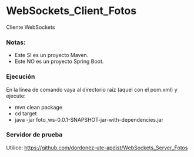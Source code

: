 # WebSockets_Client_Fotos
Cliente WebSockets

### Notas:
- Este SI es un proyecto Maven.
- Este NO es un proyecto Spring Boot.

### Ejecución
En la línea de comando vaya al directorio raíz (aquel con el pom.xml) y ejecute:
- mvn clean package
- cd target
- java -jar foto_ws-0.0.1-SNAPSHOT-jar-with-dependencies.jar

### Servidor de prueba
Utilice: https://github.com/dordonez-ute-apdist/WebSockets_Server_Fotos
